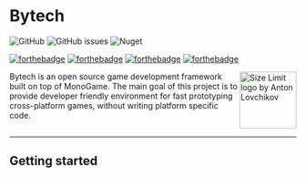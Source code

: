 # Bytech
![GitHub](https://img.shields.io/github/license/bythope/bytech?style=for-the-badge)
![GitHub issues](https://img.shields.io/github/issues-raw/bythope/bytech?style=for-the-badge)
![Nuget](https://img.shields.io/nuget/v/Bythope.BytechEngine?style=for-the-badge)

[![forthebadge](https://forthebadge.com/images/badges/gluten-free.svg)](https://forthebadge.com)
[![forthebadge](https://forthebadge.com/images/badges/fo-real.svg)](https://forthebadge.com)
[![forthebadge](https://forthebadge.com/images/badges/powered-by-overtime.svg)](https://forthebadge.com)
[![forthebadge](https://forthebadge.com/images/badges/made-with-c-sharp.svg)](https://forthebadge.com)

<img src="https://user-images.githubusercontent.com/10467454/95395271-8752d480-08fe-11eb-871d-8a3faccde207.png" align="right"
     alt="Size Limit logo by Anton Lovchikov" width="100">

<p style="height:100px">Bytech is an open source game development framework built on top of MonoGame. The main goal of this project is to provide developer friendly environment for fast prototyping cross-platform games, without writing platform specific code.</p>

---
## Getting started




